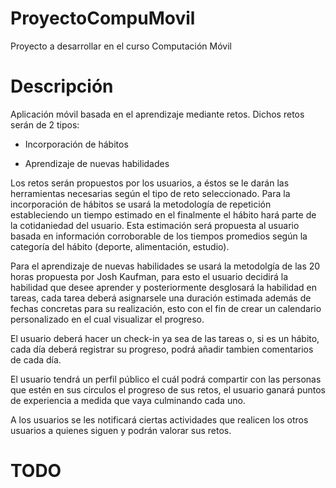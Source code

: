 # ProyectoCompuMovil
Proyecto a desarrollar en el curso Computación Móvil

# Descripción
Aplicación móvil basada en el aprendizaje mediante retos. Dichos retos serán de 2 tipos:

  - Incorporación de hábitos

  - Aprendizaje de nuevas habilidades

Los retos serán propuestos por los usuarios, a éstos se le darán las herramientas necesarias según el tipo de reto
seleccionado. Para la incorporación de hábitos se usará la metodología de repetición estableciendo un tiempo estimado
en el finalmente el hábito hará parte de la cotidaniedad del usuario. Esta estimación será propuesta al usuario 
basada en información corroborable de los tiempos promedios según la categoría del hábito (deporte, alimentación, estudio).

Para el aprendizaje de nuevas habilidades se usará la metodolgía de las 20 horas propuesta por Josh Kaufman, para esto 
el usuario decidirá la habilidad que desee aprender y posteriormente desglosará la habilidad en tareas, cada tarea deberá
asignarsele una duración estimada además de fechas concretas para su realización, esto con el fin de crear un calendario
personalizado en el cual visualizar el progreso.

El usuario deberá hacer un check-in ya sea de las tareas o, si es un hábito, cada día deberá registrar su progreso, podrá añadir tambien comentarios de cada día.

El usuario tendrá un perfil público el cuál podrá compartir con las personas que estén en sus circulos el progreso de 
sus retos, el usuario ganará puntos de experiencia a medida que vaya culminando cada uno. 

A los usuarios se les notificará ciertas actividades que realicen los otros usuarios a quienes siguen y podrán valorar sus retos.



# TODO

